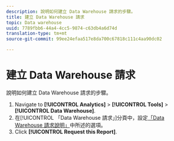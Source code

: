 ```yaml
---
description: 說明如何建立 Data Warehouse 請求的步驟。
title: 建立 Data Warehouse 請求
topic: Data warehouse
uuid: 7789fbb6-44a4-4cc5-9874-c63db4a6d74d
translation-type: tm+mt
source-git-commit: 99ee24efaa517e8da700c67818c111c4aa90dc02

---
```



# 建立 Data Warehouse 請求

說明如何建立 Data Warehouse 請求的步驟。

1. Navigate to **[!UICONTROL Analytics]** &gt; **[!UICONTROL Tools]** &gt; **[!UICONTROL Data Warehouse]**.
1. 在[!UICONTROL 「Data Warehouse 請求」]分頁中，設定[「Data Warehouse 請求說明」](/help/export/data-warehouse/data-warehouse.md#section_F21C78ED36884C389C852E876AF5CDE8)中所述的選項。
1. Click **[!UICONTROL Request this Report]**.
